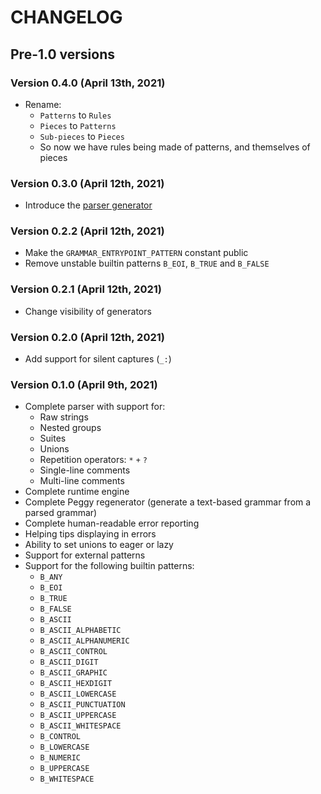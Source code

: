# CHANGELOG

## Pre-1.0 versions

### Version 0.4.0 (April 13th, 2021)

* Rename:
  * `Patterns` to `Rules`
  * `Pieces` to `Patterns`
  * `Sub-pieces` to `Pieces`
  * So now we have rules being made of patterns, and themselves of pieces

### Version 0.3.0 (April 12th, 2021)

* Introduce the [parser generator](peggy_derive/)

### Version 0.2.2 (April 12th, 2021)

* Make the `GRAMMAR_ENTRYPOINT_PATTERN` constant public
* Remove unstable builtin patterns `B_EOI`, `B_TRUE` and `B_FALSE`

### Version 0.2.1 (April 12th, 2021)

* Change visibility of generators

### Version 0.2.0 (April 12th, 2021)

* Add support for silent captures (`_:`)

### Version 0.1.0 (April 9th, 2021)

* Complete parser with support for:
  * Raw strings
  * Nested groups
  * Suites
  * Unions
  * Repetition operators: `*` `+` `?`
  * Single-line comments
  * Multi-line comments
* Complete runtime engine
* Complete Peggy regenerator (generate a text-based grammar from a parsed grammar)
* Complete human-readable error reporting
* Helping tips displaying in errors
* Ability to set unions to eager or lazy
* Support for external patterns
* Support for the following builtin patterns:
  * `B_ANY`
  * `B_EOI`
  * `B_TRUE`
  * `B_FALSE`
  * `B_ASCII`
  * `B_ASCII_ALPHABETIC`
  * `B_ASCII_ALPHANUMERIC`
  * `B_ASCII_CONTROL`
  * `B_ASCII_DIGIT`
  * `B_ASCII_GRAPHIC`
  * `B_ASCII_HEXDIGIT`
  * `B_ASCII_LOWERCASE`
  * `B_ASCII_PUNCTUATION`
  * `B_ASCII_UPPERCASE`
  * `B_ASCII_WHITESPACE`
  * `B_CONTROL`
  * `B_LOWERCASE`
  * `B_NUMERIC`
  * `B_UPPERCASE`
  * `B_WHITESPACE`

